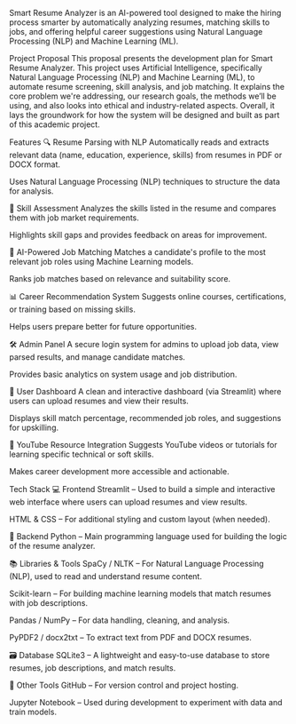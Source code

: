Smart Resume Analyzer is an AI-powered tool designed to make the hiring process smarter by automatically analyzing resumes, matching skills to jobs, and offering helpful career suggestions using Natural Language Processing (NLP) and Machine Learning (ML).

Project Proposal
This proposal presents the development plan for Smart Resume Analyzer. This project uses Artificial Intelligence, specifically Natural Language Processing (NLP) and Machine Learning (ML), to automate resume screening, skill analysis, and job matching. It explains the core problem we're addressing, our research goals, the methods we’ll be using, and also looks into ethical and industry-related aspects. Overall, it lays the groundwork for how the system will be designed and built as part of this academic project.

Features
🔍 Resume Parsing with NLP
Automatically reads and extracts relevant data (name, education, experience, skills) from resumes in PDF or DOCX format.

Uses Natural Language Processing (NLP) techniques to structure the data for analysis.

🧠 Skill Assessment
Analyzes the skills listed in the resume and compares them with job market requirements.

Highlights skill gaps and provides feedback on areas for improvement.

🤖 AI-Powered Job Matching
Matches a candidate's profile to the most relevant job roles using Machine Learning models.

Ranks job matches based on relevance and suitability score.

📊 Career Recommendation System
Suggests online courses, certifications, or training based on missing skills.

Helps users prepare better for future opportunities.

🛠️ Admin Panel
A secure login system for admins to upload job data, view parsed results, and manage candidate matches.

Provides basic analytics on system usage and job distribution.

🎨 User Dashboard
A clean and interactive dashboard (via Streamlit) where users can upload resumes and view their results.

Displays skill match percentage, recommended job roles, and suggestions for upskilling.

💬 YouTube Resource Integration
Suggests YouTube videos or tutorials for learning specific technical or soft skills.

Makes career development more accessible and actionable.


Tech Stack
💻 Frontend
Streamlit – Used to build a simple and interactive web interface where users can upload resumes and view results.

HTML & CSS – For additional styling and custom layout (when needed).

🧠 Backend
Python – Main programming language used for building the logic of the resume analyzer.

📚 Libraries & Tools
SpaCy / NLTK – For Natural Language Processing (NLP), used to read and understand resume content.

Scikit-learn – For building machine learning models that match resumes with job descriptions.

Pandas / NumPy – For data handling, cleaning, and analysis.

PyPDF2 / docx2txt – To extract text from PDF and DOCX resumes.

🗃️ Database
SQLite3 – A lightweight and easy-to-use database to store resumes, job descriptions, and match results.

🔧 Other Tools
GitHub – For version control and project hosting.

Jupyter Notebook – Used during development to experiment with data and train models.
